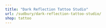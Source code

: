 ```yaml
---
title: "Dark Reflection Tattoo Studio"
url: /sudbury/dark-reflection-tattoo-studio/
shop: tattoo
---
```

